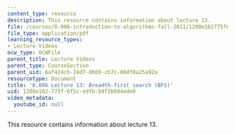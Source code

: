 ```yaml
---
content_type: resource
description: This resource contains information about lecture 13.
file: /courses/6-006-introduction-to-algorithms-fall-2011/1208e162775f6f5cedfbb9f2b694ede0_MIT6_006F11_lec13.pdf
file_type: application/pdf
learning_resource_types:
- Lecture Videos
ocw_type: OCWFile
parent_title: Lecture Videos
parent_type: CourseSection
parent_uid: 6af424cb-24d7-0b69-cb7c-86df8a25a92a
resourcetype: Document
title: '6.006 Lecture 13: Breadth-first search (BFS)'
uid: 1208e162-775f-6f5c-edfb-b9f2b694ede0
video_metadata:
  youtube_id: null
---
```

This resource contains information about lecture 13.

